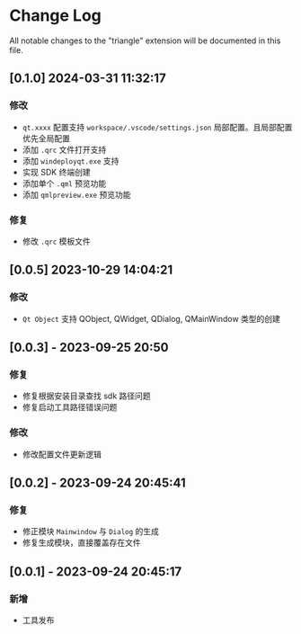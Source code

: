 # Change Log

All notable changes to the "triangle" extension will be documented in this file.

## [0.1.0] 2024-03-31 11:32:17

### 修改
- `qt.xxxx` 配置支持 `workspace/.vscode/settings.json` 局部配置。且局部配置优先全局配置
- 添加 `.qrc` 文件打开支持
- 添加 `windeployqt.exe` 支持
- 实现 SDK 终端创建
- 添加单个 `.qml` 预览功能
- 添加 `qmlpreview.exe` 预览功能 

### 修复
- 修改 `.qrc` 模板文件

## [0.0.5] 2023-10-29 14:04:21

### 修改 
- `Qt Object` 支持 QObject, QWidget, QDialog, QMainWindow 类型的创建

## [0.0.3] - 2023-09-25 20:50

### 修复
- 修复根据安装目录查找 sdk 路径问题
- 修复启动工具路径错误问题

### 修改
- 修改配置文件更新逻辑


## [0.0.2] - 2023-09-24 20:45:41

### 修复

- 修正模块 `Mainwindow` 与 `Dialog` 的生成
- 修复生成模块，直接覆盖存在文件


## [0.0.1] - 2023-09-24 20:45:17

### 新增

- 工具发布
